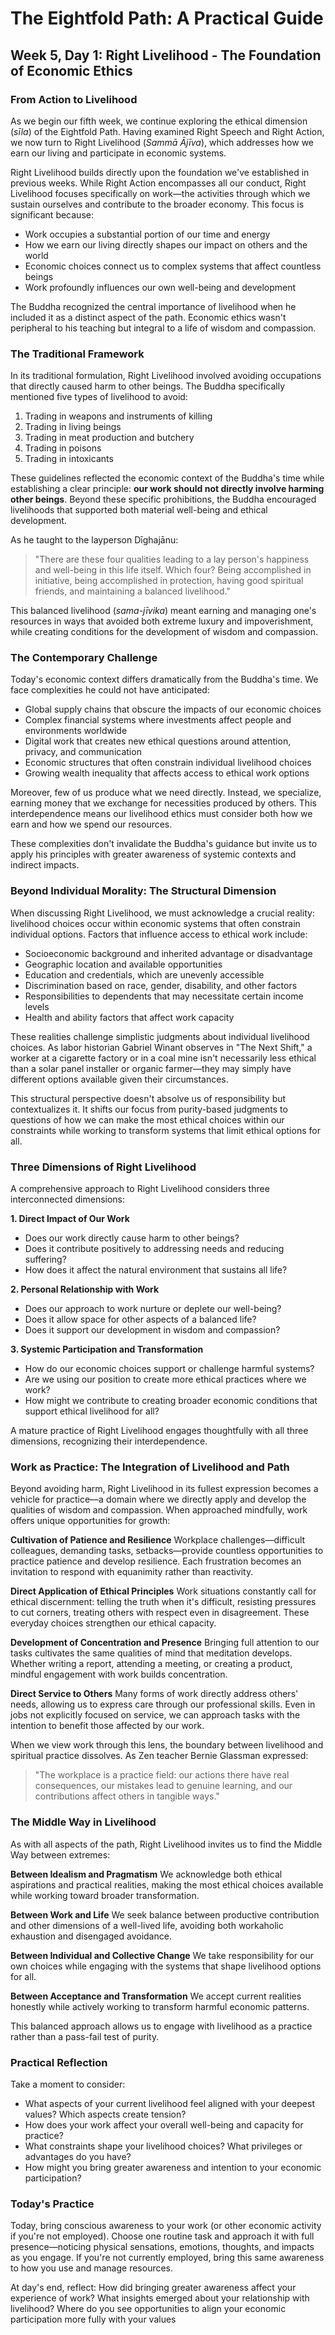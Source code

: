 # The Eightfold Path: A Practical Guide
## Week 5, Day 1: Right Livelihood - The Foundation of Economic Ethics

### From Action to Livelihood

As we begin our fifth week, we continue exploring the ethical dimension (*sīla*) of the Eightfold Path. Having examined Right Speech and Right Action, we now turn to Right Livelihood (*Sammā Ājīva*), which addresses how we earn our living and participate in economic systems.

Right Livelihood builds directly upon the foundation we've established in previous weeks. While Right Action encompasses all our conduct, Right Livelihood focuses specifically on work—the activities through which we sustain ourselves and contribute to the broader economy. This focus is significant because:

- Work occupies a substantial portion of our time and energy
- How we earn our living directly shapes our impact on others and the world
- Economic choices connect us to complex systems that affect countless beings
- Work profoundly influences our own well-being and development

The Buddha recognized the central importance of livelihood when he included it as a distinct aspect of the path. Economic ethics wasn't peripheral to his teaching but integral to a life of wisdom and compassion.

### The Traditional Framework

In its traditional formulation, Right Livelihood involved avoiding occupations that directly caused harm to other beings. The Buddha specifically mentioned five types of livelihood to avoid:

1. Trading in weapons and instruments of killing
2. Trading in living beings
3. Trading in meat production and butchery
4. Trading in poisons
5. Trading in intoxicants

These guidelines reflected the economic context of the Buddha's time while establishing a clear principle: **our work should not directly involve harming other beings**. Beyond these specific prohibitions, the Buddha encouraged livelihoods that supported both material well-being and ethical development.

As he taught to the layperson Dīghajānu:

>"There are these four qualities leading to a lay person's happiness and well-being in this life itself. Which four? Being accomplished in initiative, being accomplished in protection, having good spiritual friends, and maintaining a balanced livelihood."

This balanced livelihood (*sama-jīvika*) meant earning and managing one's resources in ways that avoided both extreme luxury and impoverishment, while creating conditions for the development of wisdom and compassion.

### The Contemporary Challenge

Today's economic context differs dramatically from the Buddha's time. We face complexities he could not have anticipated:

- Global supply chains that obscure the impacts of our economic choices
- Complex financial systems where investments affect people and environments worldwide
- Digital work that creates new ethical questions around attention, privacy, and communication
- Economic structures that often constrain individual livelihood choices
- Growing wealth inequality that affects access to ethical work options

Moreover, few of us produce what we need directly. Instead, we specialize, earning money that we exchange for necessities produced by others. This interdependence means our livelihood ethics must consider both how we earn and how we spend our resources.

These complexities don't invalidate the Buddha's guidance but invite us to apply his principles with greater awareness of systemic contexts and indirect impacts.

### Beyond Individual Morality: The Structural Dimension

When discussing Right Livelihood, we must acknowledge a crucial reality: livelihood choices occur within economic systems that often constrain individual options. Factors that influence access to ethical work include:

- Socioeconomic background and inherited advantage or disadvantage
- Geographic location and available opportunities
- Education and credentials, which are unevenly accessible
- Discrimination based on race, gender, disability, and other factors
- Responsibilities to dependents that may necessitate certain income levels
- Health and ability factors that affect work capacity

These realities challenge simplistic judgments about individual livelihood choices. As labor historian Gabriel Winant observes in "The Next Shift," a worker at a cigarette factory or in a coal mine isn't necessarily less ethical than a solar panel installer or organic farmer—they may simply have different options available given their circumstances.

This structural perspective doesn't absolve us of responsibility but contextualizes it. It shifts our focus from purity-based judgments to questions of how we can make the most ethical choices within our constraints while working to transform systems that limit ethical options for all.

### Three Dimensions of Right Livelihood

A comprehensive approach to Right Livelihood considers three interconnected dimensions:

**1. Direct Impact of Our Work**
- Does our work directly cause harm to other beings?
- Does it contribute positively to addressing needs and reducing suffering?
- How does it affect the natural environment that sustains all life?

**2. Personal Relationship with Work**
- Does our approach to work nurture or deplete our well-being?
- Does it allow space for other aspects of a balanced life?
- Does it support our development in wisdom and compassion?

**3. Systemic Participation and Transformation**
- How do our economic choices support or challenge harmful systems?
- Are we using our position to create more ethical practices where we work?
- How might we contribute to creating broader economic conditions that support ethical livelihood for all?

A mature practice of Right Livelihood engages thoughtfully with all three dimensions, recognizing their interdependence.

### Work as Practice: The Integration of Livelihood and Path

Beyond avoiding harm, Right Livelihood in its fullest expression becomes a vehicle for practice—a domain where we directly apply and develop the qualities of wisdom and compassion. When approached mindfully, work offers unique opportunities for growth:

**Cultivation of Patience and Resilience**
Workplace challenges—difficult colleagues, demanding tasks, setbacks—provide countless opportunities to practice patience and develop resilience. Each frustration becomes an invitation to respond with equanimity rather than reactivity.

**Direct Application of Ethical Principles**
Work situations constantly call for ethical discernment: telling the truth when it's difficult, resisting pressures to cut corners, treating others with respect even in disagreement. These everyday choices strengthen our ethical capacity.

**Development of Concentration and Presence**
Bringing full attention to our tasks cultivates the same qualities of mind that meditation develops. Whether writing a report, attending a meeting, or creating a product, mindful engagement with work builds concentration.

**Direct Service to Others**
Many forms of work directly address others' needs, allowing us to express care through our professional skills. Even in jobs not explicitly focused on service, we can approach tasks with the intention to benefit those affected by our work.

When we view work through this lens, the boundary between livelihood and spiritual practice dissolves. As Zen teacher Bernie Glassman expressed:

>"The workplace is a practice field: our actions there have real consequences, our mistakes lead to genuine learning, and our contributions affect others in tangible ways."

### The Middle Way in Livelihood

As with all aspects of the path, Right Livelihood invites us to find the Middle Way between extremes:

**Between Idealism and Pragmatism**
We acknowledge both ethical aspirations and practical realities, making the most ethical choices available while working toward broader transformation.

**Between Work and Life**
We seek balance between productive contribution and other dimensions of a well-lived life, avoiding both workaholic exhaustion and disengaged avoidance.

**Between Individual and Collective Change**
We take responsibility for our own choices while engaging with the systems that shape livelihood options for all.

**Between Acceptance and Transformation**
We accept current realities honestly while actively working to transform harmful economic patterns.

This balanced approach allows us to engage with livelihood as a practice rather than a pass-fail test of purity.

### Practical Reflection

Take a moment to consider:
- What aspects of your current livelihood feel aligned with your deepest values? Which aspects create tension?
- How does your work affect your overall well-being and capacity for practice?
- What constraints shape your livelihood choices? What privileges or advantages do you have?
- How might you bring greater awareness and intention to your economic participation?

### Today's Practice

Today, bring conscious awareness to your work (or other economic activity if you're not employed). Choose one routine task and approach it with full presence—noticing physical sensations, emotions, thoughts, and impacts as you engage. If you're not currently employed, bring this same awareness to how you use and manage resources.

At day's end, reflect: How did bringing greater awareness affect your experience of work? What insights emerged about your relationship with livelihood? Where do you see opportunities to align your economic participation more fully with your values